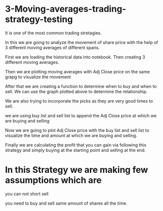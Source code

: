 # 3-Moving-averages-trading-strategy-testing

It is one of the most common trading stretagies.

In this we are going to analyze the movement of share price with the help of 3 different moving averages of different spans.

First we are loading the historical data into notebook. Then creating 3 different moving averages.

Then we are plotting moving averages with Adj Close price on the same grapg to visualize the movement

After that we are creating a function to determine when to buy and when to sell. We can use the graph plotted above to determine the relationship.

We are also trying to incorporate the picks as they are very good times to sell.

we are using buy list and sell list to append the Adj Close price at which we are buying and selling

Now we are going to plot Adj Close price with the buy list and sell list to visualize the time and amount at which we are buying and selling.

Finally we are calculating the profit that you can gain via following this strategy and simply buying at the starting point and selling at the end.

# In this Strategy we are making few assumptions which are

you can not short sell

you need to buy and sell same amount of shares all the time.
